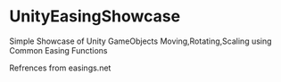 # UnityEasingShowcase

Simple Showcase of Unity GameObjects Moving,Rotating,Scaling using Common Easing Functions

Refrences from easings.net
